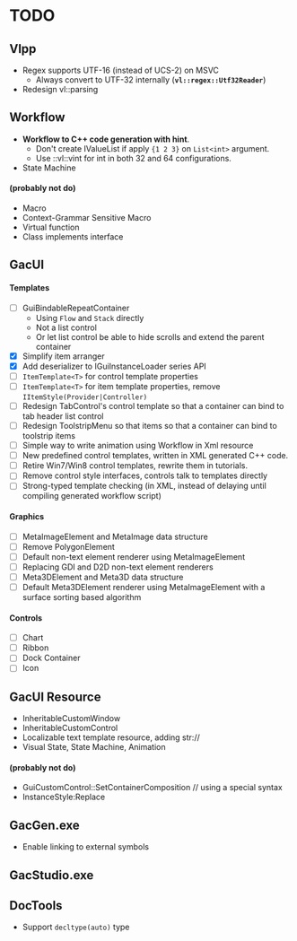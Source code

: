 # TODO

## Vlpp

* Regex supports UTF-16 (instead of UCS-2) on MSVC
    * Always convert to UTF-32 internally (**`vl::regex::Utf32Reader`**)
* Redesign vl::parsing

## Workflow

* **Workflow to C++ code generation with hint**.
    * Don't create IValueList if apply `{1 2 3}` on `List<int>` argument.
    * Use ::vl::vint for int in both 32 and 64 configurations.
* State Machine

#### (probably not do)

* Macro
* Context-Grammar Sensitive Macro
* Virtual function
* Class implements interface

## GacUI

#### Templates
- [ ] GuiBindableRepeatContainer
    * Using `Flow` and `Stack` directly
    * Not a list control
    * Or let list control be able to hide scrolls and extend the parent container
- [x] Simplify item arranger
- [x] Add deserializer to IGuiInstanceLoader series API
- [ ] `ItemTemplate<T>` for control template properties
- [ ] `ItemTemplate<T>` for item template properties, remove `IItemStyle(Provider|Controller)`
- [ ] Redesign TabControl's control template so that a container can bind to tab header list control
- [ ] Redesign ToolstripMenu so that items so that a container can bind to toolstrip items
- [ ] Simple way to write animation using Workflow in Xml resource
- [ ] New predefined control templates, written in XML generated C++ code.
- [ ] Retire Win7/Win8 control templates, rewrite them in tutorials.
- [ ] Remove control style interfaces, controls talk to templates directly
- [ ] Strong-typed template checking (in XML, instead of delaying until compiling generated workflow script)

#### Graphics
- [ ] MetaImageElement and MetaImage data structure
- [ ] Remove PolygonElement
- [ ] Default non-text element renderer using MetaImageElement
- [ ] Replacing GDI and D2D non-text element renderers
- [ ] Meta3DElement and Meta3D data structure
- [ ] Default Meta3DElement renderer using MetaImageElement with a surface sorting based algorithm

#### Controls
- [ ] Chart
- [ ] Ribbon
- [ ] Dock Container
- [ ] Icon

## GacUI Resource

* InheritableCustomWindow
* InheritableCustomControl
* Localizable text template resource, adding str://
* Visual State, State Machine, Animation

#### (probably not do)

* GuiCustomControl::SetContainerComposition // using a special syntax
* InstanceStyle:Replace

## GacGen.exe

* Enable linking to external symbols

## GacStudio.exe

## DocTools

* Support `decltype(auto)` type

